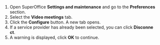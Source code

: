1. Open SuperOffice **Settings and maintenance** and go to the **Preferences** section.
2. Select the **Video meetings** tab.
3. Click the **Configure** button. A new tab opens.
4. If a service provider has already been selected, you can click **Disconnect**.
5. A warning is displayed, click **OK** to continue.

<!-- Referenced images -->
[img1]: ../../media/icons/preferences.bmp
